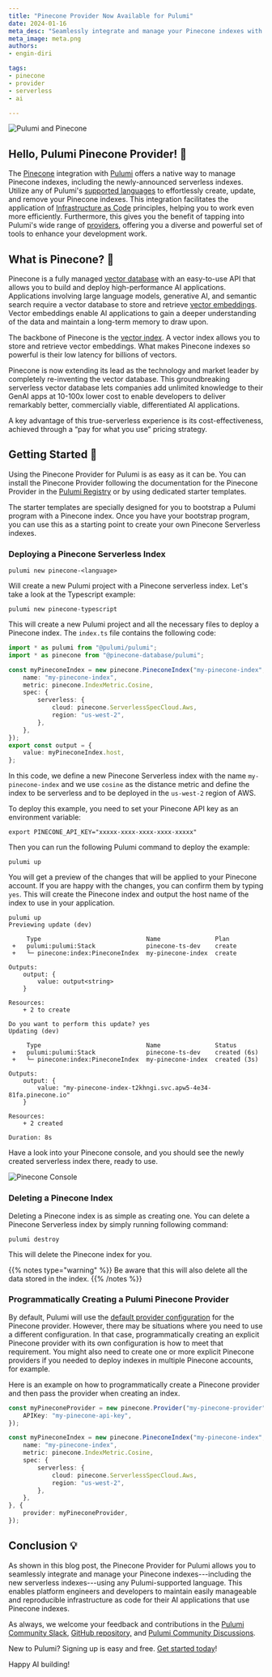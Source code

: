 ```yaml
---
title: "Pinecone Provider Now Available for Pulumi"
date: 2024-01-16
meta_desc: "Seamlessly integrate and manage your Pinecone indexes with the official Pulumi Pinecone provider."
meta_image: meta.png
authors:
- engin-diri

tags:
- pinecone
- provider
- serverless
- ai

---
```


![Pulumi and Pinecone](./meta.png)

## Hello, Pulumi Pinecone Provider!  👋

The [Pinecone](https://pinecone.io/) integration with [Pulumi](https://www.pulumi.com) offers a native way to manage Pinecone indexes, including the newly-announced serverless indexes. Utilize any of Pulumi's [supported languages](/docs/languages-sdks/) to effortlessly create, update, and remove your Pinecone indexes. This integration facilitates the application of [Infrastructure as Code](/what-is/what-is-infrastructure-as-code/) principles, helping you to work even more efficiently. Furthermore, this gives you the benefit of tapping into Pulumi's wide range of [providers](/product/), offering you a diverse and powerful set of tools to enhance your development work.

## What is Pinecone? 🧐

Pinecone is a fully managed [vector database](https://www.pinecone.io/learn/vector-database/) with an easy-to-use API that allows you to build and deploy high-performance AI applications. Applications involving large language models, generative AI, and semantic search require a vector database to store and retrieve [vector embeddings](https://www.pinecone.io/learn/vector-embeddings-for-developers/). Vector embeddings enable AI applications to gain a deeper understanding of the data and maintain a long-term memory to draw upon.

The backbone of Pinecone is the [vector index](https://docs.pinecone.io/docs/overview#pinecone-indexes-store-records-with-vector-data). A vector index allows you to store and retrieve vector embeddings. What makes Pinecone indexes so powerful is their low latency for billions of vectors.

Pinecone is now extending its lead as the technology and market leader by completely re-inventing the vector database. This groundbreaking serverless vector database lets companies add unlimited knowledge to their GenAI apps at 10-100x lower cost to enable developers to deliver remarkably better, commercially viable, differentiated AI applications.

A key advantage of this true-serverless experience is its cost-effectiveness, achieved through a “pay for what you use” pricing strategy.

## Getting Started 🤖

Using the Pinecone Provider for Pulumi is as easy as it can be. You can install the Pinecone Provider following the documentation for the Pinecone Provider in the [Pulumi Registry](https://www.pulumi.com/registry/packages/pinecone/) or by using dedicated starter templates.

The starter templates are specially designed for you to bootstrap a Pulumi program with a Pinecone index. Once you have your bootstrap program, you can use this as a starting point to create your own Pinecone Serverless indexes.

### Deploying a Pinecone Serverless Index

```shell
pulumi new pinecone-<language>
```

Will create a new Pulumi project with a Pinecone serverless index. Let's take a look at the Typescript example:

```shell
pulumi new pinecone-typescript
```

This will create a new Pulumi project and all the necessary files to deploy a Pinecone index. The `index.ts` file contains the following code:

```typescript
import * as pulumi from "@pulumi/pulumi";
import * as pinecone from "@pinecone-database/pulumi";

const myPineconeIndex = new pinecone.PineconeIndex("my-pinecone-index", {
    name: "my-pinecone-index",
    metric: pinecone.IndexMetric.Cosine,
    spec: {
        serverless: {
            cloud: pinecone.ServerlessSpecCloud.Aws,
            region: "us-west-2",
        },
    },
});
export const output = {
    value: myPineconeIndex.host,
};
```

In this code, we define a new Pinecone Serverless index with the name `my-pinecone-index` and we use `cosine` as the distance metric and define the index to be serverless and to be deployed in the `us-west-2` region of AWS.

To deploy this example, you need to set your Pinecone API key as an environment variable:

```shell
export PINECONE_API_KEY="xxxxx-xxxx-xxxx-xxxx-xxxxx"
```

Then you can run the following Pulumi command to deploy the example:

```shell
pulumi up
```

You will get a preview of the changes that will be applied to your Pinecone account. If you are happy with the changes, you can confirm them by typing `yes`. This will create the Pinecone index and output the host name of the index to use in your application.

```shell
pulumi up
Previewing update (dev)

     Type                             Name               Plan
 +   pulumi:pulumi:Stack              pinecone-ts-dev    create
 +   └─ pinecone:index:PineconeIndex  my-pinecone-index  create

Outputs:
    output: {
        value: output<string>
    }

Resources:
    + 2 to create

Do you want to perform this update? yes
Updating (dev)

     Type                             Name               Status
 +   pulumi:pulumi:Stack              pinecone-ts-dev    created (6s)
 +   └─ pinecone:index:PineconeIndex  my-pinecone-index  created (3s)

Outputs:
    output: {
        value: "my-pinecone-index-t2khngi.svc.apw5-4e34-81fa.pinecone.io"
    }

Resources:
    + 2 created

Duration: 8s
```

Have a look into your Pinecone console, and you should see the newly created serverless index there, ready to use.

![Pinecone Console](./console.png)

### Deleting a Pinecone Index

Deleting a Pinecone index is as simple as creating one. You can delete a Pinecone Serverless index by simply running following command:

```shell
pulumi destroy
```

This will delete the Pinecone index for you.

{{% notes type="warning" %}}
Be aware that this will also delete all the data stored in the index.
{{% /notes %}}

### Programmatically Creating a Pulumi Pinecone Provider

By default, Pulumi will use the [default provider configuration](/docs/concepts/resources/providers/#default-provider-configuration) for the Pinecone provider. However, there may be situations where you need to use a different configuration. In that case, programmatically creating an explicit Pinecone provider with its own configuration is how to meet that requirement. You might also need to create one or more explicit Pinecone providers if you needed to deploy indexes in multiple Pinecone accounts, for example.

Here is an example on how to programmatically create a Pinecone provider and then pass the provider when creating an index.

```typescript
const myPineconeProvider = new pinecone.Provider("my-pinecone-provider", {
    APIKey: "my-pinecone-api-key",
});

const myPineconeIndex = new pinecone.PineconeIndex("my-pinecone-index", {
    name: "my-pinecone-index",
    metric: pinecone.IndexMetric.Cosine,
    spec: {
        serverless: {
            cloud: pinecone.ServerlessSpecCloud.Aws,
            region: "us-west-2",
        },
    },
}, {
    provider: myPineconeProvider,
});
```

## Conclusion 💡

As shown in this blog post, the Pinecone Provider for Pulumi allows you to seamlessly integrate and manage your Pinecone indexes---including the new serverless indexes---using any Pulumi-supported language. This enables platform engineers and developers to maintain easily manageable and reproducible infrastructure as code for their AI applications that use Pinecone indexes.

As always, we welcome your feedback and contributions in the [Pulumi Community Slack](https://slack.pulumi.com/), [GitHub repository,](https://github.com/pulumi/pulumi) and [Pulumi Community Discussions](https://github.com/pulumi/pulumi/discussions).

New to Pulumi? Signing up is easy and free. [Get started today](/docs/get-started/)!

Happy AI building!

